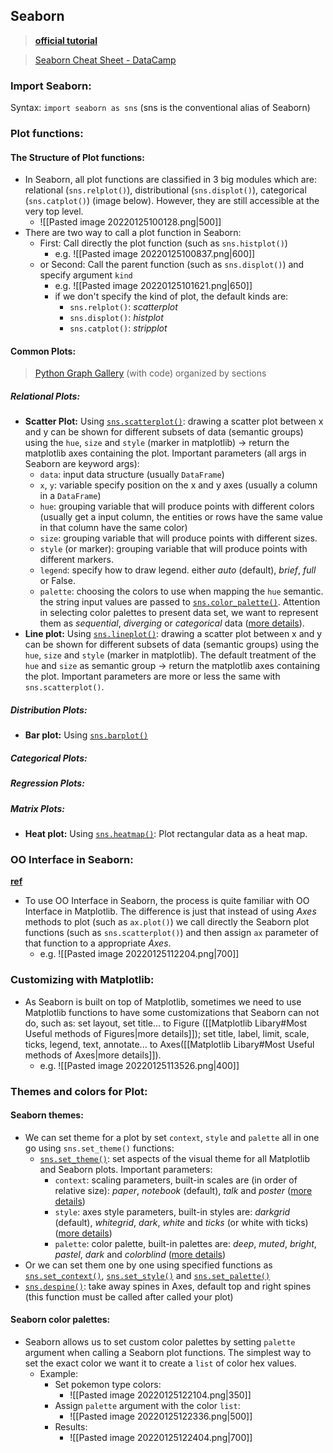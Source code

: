## Seaborn
> [**official tutorial**](https://seaborn.pydata.org/tutorial.html)

> [Seaborn Cheat Sheet - DataCamp](https://s3.amazonaws.com/assets.datacamp.com/blog_assets/Python_Seaborn_Cheat_Sheet.pdf)
### Import Seaborn:
Syntax: `import seaborn as sns` (sns is the conventional alias of Seaborn)
### Plot functions:
#### The Structure of Plot functions:
- In Seaborn, all plot functions are classified in 3 big modules which are: relational (`sns.relplot()`), distributional (`sns.displot()`), categorical (`sns.catplot()`) (image below). However, they are still accessible at the very top level. 
	- ![[Pasted image 20220125100128.png|500]]
- There are two way to call a plot function in Seaborn:
	- First: Call directly the plot function (such as `sns.histplot()`)
		- e.g. ![[Pasted image 20220125100837.png|600]]
	- or Second: Call the parent function (such as `sns.displot()`) and specify argument `kind`
		- e.g. ![[Pasted image 20220125101621.png|650]]
		- if we don't specify the kind of plot, the default kinds are:
			-  `sns.relplot()`: *scatterplot*
			-  `sns.displot()`: *histplot*
			-  `sns.catplot()`: *stripplot*
#### Common Plots:
> [Python Graph Gallery](https://www.python-graph-gallery.com/) (with code) organized by sections
##### Relational Plots:
- **Scatter Plot:** Using [`sns.scatterplot()`](http://seaborn.pydata.org/generated/seaborn.scatterplot.html#seaborn.scatterplot): drawing a scatter plot between x and y can be shown for different subsets of data (semantic groups) using the `hue`, `size` and `style` (marker in matplotlib) -> return the matplotlib axes containing the plot. Important parameters (all args in Seaborn are keyword args):
	- `data`: input data structure (usually `DataFrame`)
	- `x`, `y`: variable specify position on the x and y axes (usually a column in a `DataFrame`)
	- `hue`: grouping variable that will produce points with different colors (usually get a input column, the entities or rows have the same value in that column have the same color)
	- `size`: grouping variable that will produce points with different sizes.
	- `style` (or marker): grouping variable that will produce points with different markers.
	- `legend`: specify how to draw legend. either *auto* (default), *brief*, *full* or False.
	- `palette`: choosing the colors to use when mapping the `hue` semantic. the string input values are passed to [`sns.color_palette()`](http://seaborn.pydata.org/generated/seaborn.color_palette.html#seaborn.color_palette). Attention in selecting color palettes to present data set, we want to represent them as *sequential*, *diverging* or *categorical* data ([more details](https://www.codecademy.com/article/seaborn-design-ii)).
- **Line plot:** Using [`sns.lineplot()`](http://seaborn.pydata.org/generated/seaborn.lineplot.html#seaborn.lineplot): drawing a scatter plot between x and y can be shown for different subsets of data (semantic groups) using the `hue`, `size` and `style` (marker in matplotlib). The default treatment of the `hue` and `size` as semantic group -> return the matplotlib axes containing the plot. Important parameters are more or less the same with `sns.scatterplot()`.
##### Distribution Plots:
- **Bar plot:** Using [`sns.barplot()`](https://seaborn.pydata.org/generated/seaborn.barplot.html#seaborn.barplot)
##### Categorical Plots:
##### Regression Plots:
##### Matrix Plots:
- **Heat plot:** Using [`sns.heatmap()`](https://seaborn.pydata.org/generated/seaborn.heatmap.html): Plot rectangular data as a heat map.
### OO Interface in Seaborn:
[**ref**](http://seaborn.pydata.org/tutorial/function_overview.html#axes-level-functions-make-self-contained-plots)

- To use OO Interface in Seaborn, the process is quite familiar with OO Interface in Matplotlib. The difference is just that instead of using *Axes* methods to plot (such as `ax.plot()`) we call directly the Seaborn plot functions (such as `sns.scatterplot()`) and then assign `ax` parameter of that function to a appropriate *Axes*.
	- e.g. ![[Pasted image 20220125112204.png|700]]
### Customizing with Matplotlib:
- As Seaborn is built on top of Matplotlib, sometimes we need to use Matplotlib functions to have some customizations that Seaborn can not do, such as: set layout, set title... to Figure ([[Matplotlib Libary#Most Useful methods of Figures|more details]]); set title, label, limit, scale, ticks, legend, text, annotate... to Axes([[Matplotlib Libary#Most Useful methods of Axes|more details]]).
	- e.g. ![[Pasted image 20220125113526.png|400]]
### Themes and colors for Plot:
#### Seaborn themes:
- We can set theme for a plot by set `context`, `style` and `palette` all in one go using `sns.set_theme()` functions:
	- [`sns.set_theme()`](https://seaborn.pydata.org/generated/seaborn.set_theme.html#seaborn.set_theme): set aspects of the visual theme for all Matplotlib and Seaborn plots. Important parameters:
		- `context`: scaling parameters, built-in scales are (in order of relative size): *paper*, *notebook* (default), *talk* and *poster* ([more details](https://www.codecademy.com/article/seaborn-design-i))
		- `style`: axes style parameters, built-in styles are: *darkgrid* (default), *whitegrid*, *dark*, *white* and *ticks* (or white with ticks) ([more details](https://www.codecademy.com/article/seaborn-design-i))
		- `palette`: color palette, built-in palettes are: *deep*, *muted*, *bright*, *pastel*, *dark* and *colorblind* ([more details](https://www.codecademy.com/article/seaborn-design-ii))
- Or we can set them one by one using specified functions as [`sns.set_context()`](https://seaborn.pydata.org/generated/seaborn.set_context.html#seaborn.set_context), [`sns.set_style()`](https://seaborn.pydata.org/generated/seaborn.set_style.html#seaborn.set_style) and [`sns.set_palette()`](https://seaborn.pydata.org/generated/seaborn.set_palette.html#seaborn.set_palette)
- [`sns.despine()`](https://seaborn.pydata.org/generated/seaborn.despine.html): take away spines in Axes, default top and right spines (this function must be called after called your plot)
#### Seaborn color palettes:
- Seaborn allows us to set custom color palettes by setting `palette` argument when calling a Seaborn plot functions. The simplest way to set the exact color we want it to create a `list` of color hex values.
	- Example:
		- Set pokemon type colors:
			- ![[Pasted image 20220125122104.png|350]]
		- Assign `palette` argument with the color `list`:
			- ![[Pasted image 20220125122336.png|500]]
		- Results:
			- ![[Pasted image 20220125122404.png|700]]
